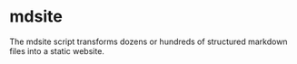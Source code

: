 # mdsite
The mdsite script transforms dozens or hundreds of structured markdown files into a static website.
